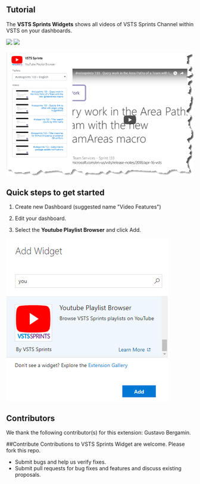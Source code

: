 ## Tutorial

The **VSTS Sprints Widgets** shows all videos of VSTS Sprints Channel within VSTS on your dashboards.
   
![](https://vstssprints.visualstudio.com/401f8d88-e8be-40d6-8f0c-1d3c371b50e8/_apis/build/status/43) 
![](https://vstssprints.vsrm.visualstudio.com/_apis/public/Release/badge/401f8d88-e8be-40d6-8f0c-1d3c371b50e8/1/1)

![sample](img/overview_sample.png)

## Quick steps to get started ###

1. Create new Dashboard (suggested name "Video Features")

2. Edit your dashboard.

3. Select the **Youtube Playlist Browser** and click Add.
 
![sample](img/add_widget.png)
 
## Contributors
We thank the following contributor(s) for this extension: Gustavo Bergamin.

##Contribute
Contributions to VSTS Sprints Widget are welcome. Please fork this repo.

- Submit bugs and help us verify fixes.
- Submit pull requests for bug fixes and features and discuss existing proposals.
